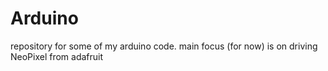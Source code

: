 Arduino
=======

repository for some of my arduino code.  main focus (for now) is on driving NeoPixel from adafruit
